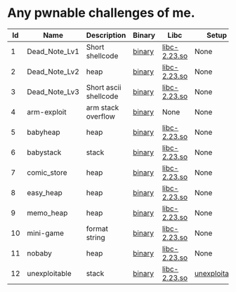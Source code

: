 # Any pwnable challenges of me.

|Id| Name | Description | Binary | Libc | Setup |
|--|------|-------------|--------|------|-------|
| 1 |Dead_Note_Lv1|Short shellcode| [binary](Dead_Note/lv1/Dead_Note_Lv1)| [libc-2.23.so](libc/libc-2.23.so) | None |
| 2 |Dead_Note_Lv2|heap| [binary](Dead_Note/lv2/Dead_Note_Lv2)| [libc-2.23.so](libc/libc-2.23.so) | None |
| 3 |Dead_Note_Lv3|Short ascii shellcode| [binary](Dead_Note/lv3/Dead_Note_Lv3)| [libc-2.23.so](libc/libc-2.23.so) | None |
| 4 |arm-exploit|arm stack overflow| [binary](arm-exploit/arm-exploit)| None | None |
| 5 |babyheap|heap| [binary](babyheap/babyheap)| [libc-2.23.so](libc/libc-2.23.so) | None |
| 6 |babystack|stack| [binary](babystack/babystack)| [libc-2.23.so](libc/libc-2.23.so) | None |
| 7 |comic_store|heap| [binary](comic_store/comic_store)| [libc-2.23.so](libc/libc-2.23.so) | None |
| 8 |easy_heap|heap| [binary](easy_heap/easy_heap)| [libc-2.23.so](libc/libc-2.23.so) | None |
| 9 |memo_heap|heap| [binary](memo_heap/memo_heap)| [libc-2.23.so](libc/libc-2.23.so) | None |
| 10 |mini-game|format string| [binary](mini-game/mini-game)| [libc-2.23.so](libc/libc-2.23.so) | None |
| 11 |nobaby|heap| [binary](nobaby/nobaby)| [libc-2.23.so](libc/libc-2.23.so) | None |
| 12 |unexploitable|stack| [binary](unexploitable/unexploitable)| [libc-2.23.so](libc/libc-2.23.so) | [unexploitable](unexploitable/src) |

